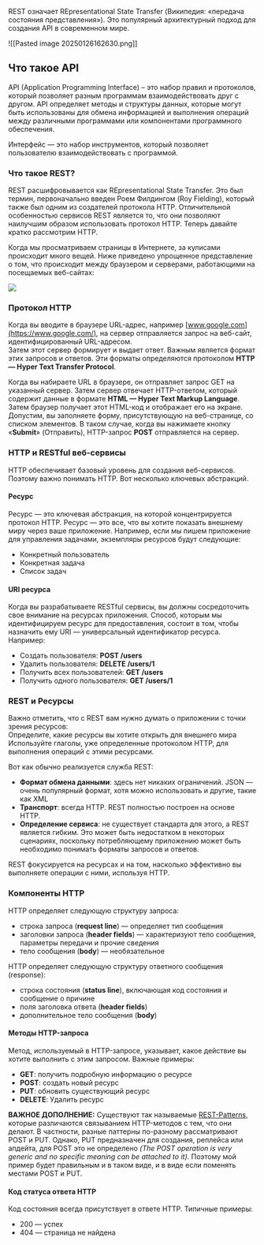 REST означает REpresentational State Transfer (Википедия: «передача состояния представления»). Это популярный архитектурный подход для создания API в современном мире.

![[Pasted image 20250126162630.png]]
## Что такое API

API (Application Programming Interface) – это набор правил и протоколов, который позволяет разным программам взаимодействовать друг с другом. API определяет методы и структуры данных, которые могут быть использованы для обмена информацией и выполнения операций между различными программами или компонентами программного обеспечения.

Интерфейс — это набор инструментов, который позволяет пользователю взаимодействовать с программой.
### Что такое REST?

REST расшифровывается как REpresentational State Transfer. Это был термин, первоначально введен Роем Филдингом (Roy Fielding), который также был одним из создателей протокола HTTP. Отличительной особенностью сервисов REST является то, что они позволяют наилучшим образом использовать протокол HTTP. Теперь давайте кратко рассмотрим HTTP.

Когда мы просматриваем страницы в Интернете, за кулисами происходит много вещей. Ниже приведено упрощенное представление о том, что происходит между браузером и серверами, работающими на посещаемых веб-сайтах:  
  
![](https://habrastorage.org/r/w1560/webt/xn/om/zs/xnomzs-450ljr_-fei-vhx7kj-k.png)

### Протокол HTTP

  
Когда вы вводите в браузере URL-адрес, например [www.google.com](https://www.google.com/), на сервер отправляется запрос на веб-сайт, идентифицированный URL-адресом.  
Затем этот сервер формирует и выдает ответ. Важным является формат этих запросов и ответов. Эти форматы определяются протоколом **HTTP — Hyper Text Transfer Protocol**.  
  
Когда вы набираете URL в браузере, он отправляет запрос GET на указанный сервер. Затем сервер отвечает HTTP-ответом, который содержит данные в формате **HTML — Hyper Text Markup Language**. Затем браузер получает этот HTML-код и отображает его на экране.  
Допустим, вы заполняете форму, присутствующую на веб-странице, со списком элементов. В таком случае, когда вы нажимаете кнопку «**Submit**» (Отправить), HTTP-запрос **POST** отправляется на сервер.

### HTTP и RESTful веб-сервисы

HTTP обеспечивает базовый уровень для создания веб-сервисов. Поэтому важно понимать HTTP. Вот несколько ключевых абстракций.  
#### Ресурс

Ресурс — это ключевая абстракция, на которой концентрируется протокол HTTP. Ресурс — это все, что вы хотите показать внешнему миру через ваше приложение. Например, если мы пишем приложение для управления задачами, экземпляры ресурсов будут следующие:  

- Конкретный пользователь
- Конкретная задача
- Список задач

#### URI ресурса

  
Когда вы разрабатываете RESTful сервисы, вы должны сосредоточить свое внимание на ресурсах приложения. Способ, которым мы идентифицируем ресурс для предоставления, состоит в том, чтобы назначить ему URI — универсальный идентификатор ресурса. Например:  
  

- Создать пользователя: **POST /users**
- Удалить пользователя: **DELETE /users/1**
- Получить всех пользователей: **GET /users**
- Получить одного пользователя: **GET /users/1**

  

### REST и Ресурсы

  
Важно отметить, что с REST вам нужно думать о приложении с точки зрения ресурсов:  
Определите, какие ресурсы вы хотите открыть для внешнего мира  
Используйте глаголы, уже определенные протоколом HTTP, для выполнения операций с этими ресурсами.

Вот как обычно реализуется служба REST:  
  

- **Формат обмена данными**: здесь нет никаких ограничений. JSON — очень популярный формат, хотя можно использовать и другие, такие как XML
- **Транспорт**: всегда HTTP. REST полностью построен на основе HTTP.
- **Определение сервиса**: не существует стандарта для этого, а REST является гибким. Это может быть недостатком в некоторых сценариях, поскольку потребляющему приложению может быть необходимо понимать форматы запросов и ответов.

REST фокусируется на ресурсах и на том, насколько эффективно вы выполняете операции с ними, используя HTTP.  
  

### Компоненты HTTP

  
HTTP определяет следующую структуру запроса:  
  

- строка запроса (**request line**) — определяет тип сообщения
- заголовки запроса (**header fields**) — характеризуют тело сообщения, параметры передачи и прочие сведения
- тело сообщения (**body**) — необязательное

  
HTTP определяет следующую структуру ответного сообщения (response):  
  

- строка состояния (**status line**), включающая код состояния и сообщение о причине
- поля заголовка ответа (**header fields**)
- дополнительное тело сообщения (**body**)

  

#### Методы HTTP-запроса

  
Метод, используемый в HTTP-запросе, указывает, какое действие вы хотите выполнить с этим запросом. Важные примеры:

- **GET**: получить подробную информацию о ресурсе
- **POST**: создать новый ресурс
- **PUT**: обновить существующий ресурс
- **DELETE**: Удалить ресурс

**ВАЖНОЕ ДОПОЛНЕНИЕ:** Существуют так называемые [REST-Patterns](http://wiki.developer.mindtouch.com/REST/REST_for_the_Rest_of_Us), которые различаются связыванием HTTP-методов с тем, что они делают. В частности, разные паттерны по-разному рассматривают POST и PUT. Однако, PUT предназначен для создания, реплейса или апдейта, для POST это не определено _(The POST operation is very generic and no specific meaning can be attached to it)_. Поэтому мой пример будет правильным и в таком виде, и в виде если поменять местами POST и PUT.

#### Код статуса ответа HTTP

  
Код состояния всегда присутствует в ответе HTTP. Типичные примеры:  
  

- 200 — успех
- 404 — cтраница не найдена